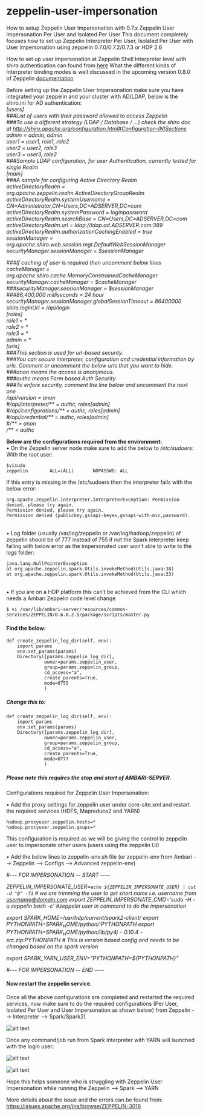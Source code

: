 # zeppelin-user-impersonation
How to setup Zeppelin User Impersonation with 0.7.x
Zeppelin User Impersonation Per User and Isolated Per User
This document completely focuses how to set up Zeppelin Interpreter Per User, Isolated Per User with User Impersonation using zeppelin 0.7.0/0.7.2/0.7.3 or HDP 2.6

How to set up user impersonation at Zeppelin Shell Interpreter level with shiro authentication can found from [here](https://zeppelin.apache.org/docs/0.7.0/manual/userimpersonation.html)
What the different kinds of Interpreter binding modes is well discussed in the upcoming version 0.8.0 of Zeppelin [documentation](https://zeppelin.apache.org/docs/0.8.0-SNAPSHOT/usage/interpreter/interpreter_binding_mode.html)

Before setting up the Zeppelin User Impersonation make sure you have integrated your zeppelin and your cluster with AD/LDAP, below is the shiro.ini for AD authentication: </br>
<i>
[users] </br>
###List of users with their password allowed to access Zeppelin </br>
###To use a different strategy (LDAP / Database / ...) check the shiro doc at http://shiro.apache.org/configuration.html#Configuration-INISections </br>
admin = admin, admin  </br>
user1 = user1, role1, role2 </br>
user2 = user2, role3 </br>
user3 = user3, role2 </br>
###Sample LDAP configuration, for user Authentication, currently tested for single Realm </br>
[main] </br>
###A sample for configuring Active Directory Realm </br>
activeDirectoryRealm = org.apache.zeppelin.realm.ActiveDirectoryGroupRealm </br>
activeDirectoryRealm.systemUsername = CN=Administrator,CN=Users,DC=ADSERVER,DC=com </br>
activeDirectoryRealm.systemPassword = loginpassword </br>
activeDirectoryRealm.searchBase = CN=Users,DC=ADSERVER,DC=com </br>
activeDirectoryRealm.url = ldap://ldap.ad.ADSERVER.com:389 </br>
activeDirectoryRealm.authorizationCachingEnabled = true </br>
sessionManager = org.apache.shiro.web.session.mgt.DefaultWebSessionManager </br>
securityManager.sessionManager = $sessionManager </br>

###If caching of user is required then uncomment below lines </br>
cacheManager = org.apache.shiro.cache.MemoryConstrainedCacheManager </br>
securityManager.cacheManager = $cacheManager </br>
###securityManager.sessionManager = $sessionManager </br>
###86,400,000 milliseconds = 24 hour </br>
securityManager.sessionManager.globalSessionTimeout = 86400000 </br>
shiro.loginUrl = /api/login </br>
[roles] </br>
role1 = * </br>
role2 = * </br>
role3 = * </br>
admin = * </br>
[urls] </br>
###This section is used for url-based security. </br>
###You can secure interpreter, configuration and credential information by urls. Comment or uncomment the below urls that you want to hide. </br>
###anon means the access is anonymous. </br>
###authc means Form based Auth Security </br>
###To enfore security, comment the line below and uncomment the next one </br>
/api/version = anon </br>
#/api/interpreter/** = authc, roles[admin] </br>
#/api/configurations/** = authc, roles[admin] </br>
#/api/credential/** = authc, roles[admin] </br>
#/** = anon </br>
/** = authc </br>
</i>

<b>Below are the configurations required from the environment:</b> </br>
•	On the Zeppelin server node make sure to add the below to <i>/etc/sudoers</i>: </br>
With the root user: </br>

`$visudo` </br>
`zeppelin        ALL=(ALL)       NOPASSWD: ALL ` </br> 

If this entry is missing in the /etc/sudoers then the interpreter fails with the below error: </br>

`org.apache.zeppelin.interpreter.InterpreterException: Permission denied, please try again.`</br>
`Permission denied, please try again.` </br>
`Permission denied (publickey,gssapi-keyex,gssapi-with-mic,password).`</br> 
</br>

•	Log folder (usually /var/log/zeppelin or /var/log/hadoop/zeppelin) of zeppelin should be of 777 instead of 755 if not the Spark interpreter keep failing with below error as the impersonated user won’t able to write to the logs folder:

`java.lang.NullPointerException`</br>
	`at org.apache.zeppelin.spark.Utils.invokeMethod(Utils.java:38)`</br>
	`at org.apache.zeppelin.spark.Utils.invokeMethod(Utils.java:33)` </br>

</br>
•	If you are on a HDP platform this can’t be achieved from the CLI which needs a Ambari Zeppelin code level change </br>

`$ vi /var/lib/ambari-server/resources/common-services/ZEPPELIN/0.6.0.2.5/package/scripts/master.py` </br>

#### Find the below: </br>

```
def create_zeppelin_log_dir(self, env):
    import params
    env.set_params(params)
    Directory([params.zeppelin_log_dir],
              owner=params.zeppelin_user,
              group=params.zeppelin_group,
              cd_access="a",
              create_parents=True,
              mode=0755
              )
  ```          
##### Change this to:

```
def create_zeppelin_log_dir(self, env):
    import params
    env.set_params(params)
    Directory([params.zeppelin_log_dir],
              owner=params.zeppelin_user,
              group=params.zeppelin_group,
              cd_access="a",
              create_parents=True,
              mode=0777
              )
```
##### Please note this requires the stop and start of AMBARI-SERVER. </br>
Configurations required for Zeppelin User Impersonation: </br>

•	Add the proxy settings for zeppelin user under core-site.xml and restart the required services (HDFS, Mapreduce2 and YARN) </br>

`hadoop.proxyuser.zeppelin.hosts=*` </br>
`hadoop.procyuser.zeppelin.goups=*`
</br>

This configuration is required as we will be giving the control to zeppelin user to impersonate other users (users using the zeppelin UI) </br>

•	Add the below lines to zeppelin-env.sh file (or zeppelin-env from Ambari --> Zeppelin --> Configs --> Advanced zeppelin-env)

<i>#--- FOR IMPERSONATION -- START ----

ZEPPELIN_IMPERSONATE_USER=`echo ${ZEPPELIN_IMPERSONATE_USER} | cut -d "@" -f1` # we are trimming the user to get short name i.e. username from username@domain.com
export ZEPPELIN_IMPERSONATE_CMD='sudo -H -u zeppelin bash -c'  #zeppelin user in command to do the impersonation

export SPARK_HOME=/usr/hdp/current/spark2-client/
export PYTHONPATH=$SPARK_HOME/python/:$PYTHONPATH
export PYTHONPATH=$SPARK_HOME/python/lib/py4j-0.10.4-src.zip:$PYTHONPATH # This is version based config and needs to be changed based on the spark version

export SPARK_YARN_USER_ENV="PYTHONPATH=${PYTHONPATH}"

#--- FOR IMPERSONATION -- END ---- </i>

#### Now restart the zeppelin service. </br>

Once all the above configurations are completed and restarted the required services, now make sure to do the required configurations (Per User, Isolated Per User and User Impersonation as shown below) from Zeppelin --> Interpreter --> Spark/Spark2) </br>

![alt text](https://user-images.githubusercontent.com/27515562/32426948-9a92ef26-c2e3-11e7-954d-bdb2e41da8ee.JPG)

Once any command/job run from Spark Interpreter with YARN will launched with the login user:

![alt text](https://user-images.githubusercontent.com/27515562/32427197-2f69266e-c2e5-11e7-8993-6e837c302ba8.JPG)

![alt text](https://user-images.githubusercontent.com/27515562/32427231-557e7912-c2e5-11e7-85ea-bf6bd5df2f77.JPG)
 

Hope this helps someone who is struggling with Zeppelin User Impersonation while running the Zeppelin --> Spark --> YARN </br>

More details about the issue and the errors can be found from:
https://issues.apache.org/jira/browse/ZEPPELIN-3016

